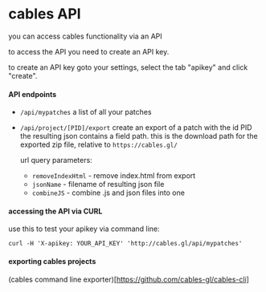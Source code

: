 
# cables API

you can access cables functionality via an API

to access the API you need to create an API key.

to create an API key goto your settings, select the tab "apikey" and click "create".

#### API endpoints

- `/api/mypatches` 
  a list of all your patches

- `/api/project/[PID]/export`
  create an export of a patch with the id PID
  the resulting json contains a field path. this is the download path for the exported zip file, relative to `https://cables.gl/`

  url query parameters:

  - `removeIndexHtml` - remove index.html from export
  - `jsonName` - filename of resulting json file 
  - `combineJS` - combine .js and json files into one

#### accessing the API via CURL

use this to test your apikey via command line:

`curl -H 'X-apikey: YOUR_API_KEY' 'http://cables.gl/api/mypatches'`

#### exporting cables projects

(cables command line exporter)[https://github.com/cables-gl/cables-cli]




